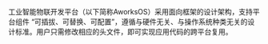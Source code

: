   工业智能物联开发平台（以下简称AworksOS）采用面向框架的设计架构，支持平台组件 “可插拔、可替换、可配置”，遵循与硬件无关、与操作系统种类无关的设计标准。用户只需修改相应的头文件，即可实现应用代码的跨平台复用。